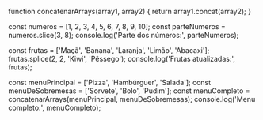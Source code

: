 
function concatenarArrays(array1, array2) {
    return array1.concat(array2);
}


const numeros = [1, 2, 3, 4, 5, 6, 7, 8, 9, 10];
const parteNumeros = numeros.slice(3, 8); 
console.log('Parte dos números:', parteNumeros);


const frutas = ['Maçã', 'Banana', 'Laranja', 'Limão', 'Abacaxi'];
frutas.splice(2, 2, 'Kiwi', 'Pêssego'); 
console.log('Frutas atualizadas:', frutas);


const menuPrincipal = ['Pizza', 'Hambúrguer', 'Salada'];
const menuDeSobremesas = ['Sorvete', 'Bolo', 'Pudim'];
const menuCompleto = concatenarArrays(menuPrincipal, menuDeSobremesas);
console.log('Menu completo:', menuCompleto);
